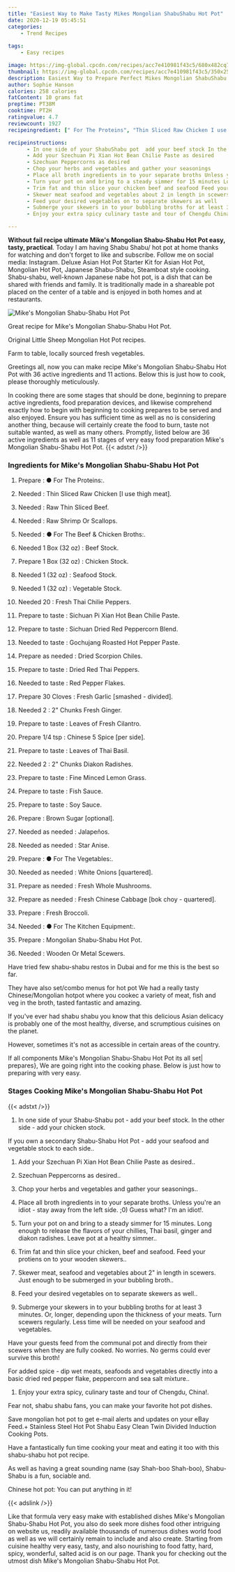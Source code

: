 ```yaml
---
title: "Easiest Way to Make Tasty Mikes Mongolian ShabuShabu Hot Pot"
date: 2020-12-19 05:45:51
categories:
    - Trend Recipes
    
tags:
    - Easy recipes

image: https://img-global.cpcdn.com/recipes/acc7e410981f43c5/680x482cq70/mikes-mongolian-shabu-shabu-hot-pot-recipe-main-photo.jpg
thumbnail: https://img-global.cpcdn.com/recipes/acc7e410981f43c5/350x250cq70/mikes-mongolian-shabu-shabu-hot-pot-recipe-main-photo.jpg
description: Easiest Way to Prepare Perfect Mikes Mongolian ShabuShabu Hot Pot with 36 ingredients and 11 stages of easy cooking.
author: Sophie Hanson
calories: 258 calories
fatContent: 10 grams fat
preptime: PT38M
cooktime: PT2H
ratingvalue: 4.7
reviewcount: 1927
recipeingredient: [" For The Proteins", "Thin Sliced Raw Chicken I use thigh meat", "Raw Thin Sliced Beef", "Raw Shrimp Or Scallops", " For The Beef  Chicken Broths", "1 Box (32 oz)Beef Stock", "1 Box (32 oz)Chicken Stock", "1 (32 oz)Seafood Stock", "1 (32 oz)Vegetable Stock", "20Fresh Thai Chilie Peppers", "to tasteSichuan Pi Xian Hot Bean Chilie Paste", "to tasteSichuan Dried Red Peppercorn Blend", "to tasteGochujang Roasted Hot Pepper Paste", "as neededDried Scorpion Chiles", "to tasteDried Red Thai Peppers", "to tasteRed Pepper Flakes", "30 ClovesFresh Garlic smashed  divided", "22 Chunks Fresh Ginger", "to tasteLeaves of Fresh Cilantro", "1/4 tspChinese 5 Spice per side", "to tasteLeaves of Thai Basil", "22 Chunks Diakon Radishes", "to tasteFine Minced Lemon Grass", "to tasteFish Sauce", "to tasteSoy Sauce", "Brown Sugar optional", "as neededJalapeos", "as neededStar Anise", " For The Vegetables", "as neededWhite Onions quartered", "as neededFresh Whole Mushrooms", "as neededFresh Chinese Cabbage bok choy  quartered", "Fresh Broccoli", " For The Kitchen Equipment", "Mongolian ShabuShabu Hot Pot", "Wooden Or Metal Scewers"]

recipeinstructions: 
      - In one side of your ShabuShabu pot  add your beef stock In the other side  add your chicken stockIf you own a secondary ShabuShabu Hot Pot  add your seafood and vegetable stock to each side 
      - Add your Szechuan Pi Xian Hot Bean Chilie Paste as desired 
      - Szechuan Peppercorns as desired 
      - Chop your herbs and vegetables and gather your seasonings 
      - Place all broth ingredients in to your separate broths Unless youre an idiot  stay away from the left side 0 Guess what Im an idiot 
      - Turn your pot on and bring to a steady simmer for 15 minutes Long enough to release the flavors of your chillies Thai basil ginger and diakon radishes Leave pot at a healthy simmer 
      - Trim fat and thin slice your chicken beef and seafood Feed your protiens on to your wooden skewers 
      - Skewer meat seafood and vegetables about 2 in length in scewers Just enough to be submerged in your bubbling broth 
      - Feed your desired vegetables on to separate skewers as well 
      - Submerge your skewers in to your bubbling broths for at least 3 minutes Or longer depending upon the thickness of your meats Turn scewers regularly Less time will be needed on your seafood and vegetablesHave your guests feed from the communal pot and directly from their scewers when they are fully cookedNo worries No germs could ever survive this brothFor added spice  dip wet meats seafoods and vegetables directly into a basic dried red pepper flake peppercorn and sea salt mixture 
      - Enjoy your extra spicy culinary taste and tour of Chengdu China

---
```




**Without fail recipe ultimate Mike&#39;s Mongolian Shabu-Shabu Hot Pot easy, tasty, practical**. Today I am having Shabu Shabu/ hot pot at home thanks for watching and don&#39;t forget to like and subscribe. Follow me on social media: Instagram. Deluxe Asian Hot Pot Starter Kit for Asian Hot Pot, Mongolian Hot Pot, Japanese Shabu-Shabu, Steamboat style cooking. Shabu-shabu, well-known Japanese nabe hot pot, is a dish that can be shared with friends and family. It is traditionally made in a shareable pot placed on the center of a table and is enjoyed in both homes and at restaurants.


![Mike&#39;s Mongolian Shabu-Shabu Hot Pot](https://img-global.cpcdn.com/recipes/acc7e410981f43c5/680x482cq70/mikes-mongolian-shabu-shabu-hot-pot-recipe-main-photo.jpg "Mike&#39;s Mongolian Shabu-Shabu Hot Pot")



Great recipe for Mike&#39;s Mongolian Shabu-Shabu Hot Pot.

Original Little Sheep Mongolian Hot Pot recipes.

Farm to table, locally sourced fresh vegetables.


Greetings all, now you can make recipe Mike&#39;s Mongolian Shabu-Shabu Hot Pot with 36 active ingredients and 11 actions. Below this is just how to cook, please thoroughly meticulously.

In cooking there are some stages that should be done, beginning to prepare active ingredients, food preparation devices, and likewise comprehend exactly how to begin with beginning to cooking prepares to be served and also enjoyed. Ensure you has sufficient time as well as no is considering another thing, because will certainly create the food to burn, taste not suitable wanted, as well as many others. Promptly, listed below are 36 active ingredients as well as 11 stages of very easy food preparation Mike&#39;s Mongolian Shabu-Shabu Hot Pot.
{{< adstxt />}}

### Ingredients for Mike&#39;s Mongolian Shabu-Shabu Hot Pot


1. Prepare  : ● For The Proteins:.

1. Needed  : Thin Sliced Raw Chicken [I use thigh meat].

1. Needed  : Raw Thin Sliced Beef.

1. Needed  : Raw Shrimp Or Scallops.

1. Needed  : ● For The Beef &amp; Chicken Broths:.

1. Needed 1 Box (32 oz) : Beef Stock.

1. Prepare 1 Box (32 oz) : Chicken Stock.

1. Needed 1 (32 oz) : Seafood Stock.

1. Needed 1 (32 oz) : Vegetable Stock.

1. Needed 20 : Fresh Thai Chilie Peppers.

1. Prepare to taste : Sichuan Pi Xian Hot Bean Chilie Paste.

1. Prepare to taste : Sichuan Dried Red Peppercorn Blend.

1. Needed to taste : Gochujang Roasted Hot Pepper Paste.

1. Prepare as needed : Dried Scorpion Chiles.

1. Prepare to taste : Dried Red Thai Peppers.

1. Needed to taste : Red Pepper Flakes.

1. Prepare 30 Cloves : Fresh Garlic [smashed - divided].

1. Needed 2 : 2&#34; Chunks Fresh Ginger.

1. Prepare to taste : Leaves of Fresh Cilantro.

1. Prepare 1/4 tsp : Chinese 5 Spice [per side].

1. Prepare to taste : Leaves of Thai Basil.

1. Needed 2 : 2&#34; Chunks Diakon Radishes.

1. Prepare to taste : Fine Minced Lemon Grass.

1. Prepare to taste : Fish Sauce.

1. Prepare to taste : Soy Sauce.

1. Prepare  : Brown Sugar [optional].

1. Needed as needed : Jalapeños.

1. Needed as needed : Star Anise.

1. Prepare  : ● For The Vegetables:.

1. Needed as needed : White Onions [quartered].

1. Prepare as needed : Fresh Whole Mushrooms.

1. Prepare as needed : Fresh Chinese Cabbage [bok choy - quartered].

1. Prepare  : Fresh Broccoli.

1. Needed  : ● For The Kitchen Equipment:.

1. Prepare  : Mongolian Shabu-Shabu Hot Pot.

1. Needed  : Wooden Or Metal Scewers.


Have tried few shabu-shabu restos in Dubai and for me this is the best so far.

They have also set/combo menus for hot pot We had a really tasty Chinese/Mongolian hotpot where you cookec a variety of meat, fish and veg in the broth, tasted fantastic and amazing.

If you&#39;ve ever had shabu shabu you know that this delicious Asian delicacy is probably one of the most healthy, diverse, and scrumptious cuisines on the planet.

However, sometimes it&#39;s not as accessible in certain areas of the country.


If all components Mike&#39;s Mongolian Shabu-Shabu Hot Pot its all set| prepares}, We are going right into the cooking phase. Below is just how to preparing with very easy.

### Stages Cooking Mike&#39;s Mongolian Shabu-Shabu Hot Pot

{{< adstxt />}}


1. In one side of your Shabu-Shabu pot - add your beef stock. In the other side - add your chicken stock.

If you own a secondary Shabu-Shabu Hot Pot - add your seafood and vegetable stock to each side..



1. Add your Szechuan Pi Xian Hot Bean Chilie Paste as desired..



1. Szechuan Peppercorns as desired..



1. Chop your herbs and vegetables and gather your seasonings..



1. Place all broth ingredients in to your separate broths. Unless you&#39;re an idiot - stay away from the left side. ;0) Guess what? I&#39;m an idiot!.



1. Turn your pot on and bring to a steady simmer for 15 minutes. Long enough to release the flavors of your chillies, Thai basil, ginger and diakon radishes. Leave pot at a healthy simmer..



1. Trim fat and thin slice your chicken, beef and seafood. Feed your protiens on to your wooden skewers..



1. Skewer meat, seafood and vegetables about 2&#34; in length in scewers. Just enough to be submerged in your bubbling broth..



1. Feed your desired vegetables on to separate skewers as well..



1. Submerge your skewers in to your bubbling broths for at least 3 minutes. Or, longer, depending upon the thickness of your meats. Turn scewers regularly. Less time will be needed on your seafood and vegetables.

Have your guests feed from the communal pot and directly from their scewers when they are fully cooked.
No worries. No germs could ever survive this broth!

For added spice - dip wet meats, seafoods and vegetables directly into a basic dried red pepper flake, peppercorn and sea salt mixture..



1. Enjoy your extra spicy, culinary taste and tour of Chengdu, China!.




Fear not, shabu shabu fans, you can make your favorite hot pot dishes.

Save mongolian hot pot to get e-mail alerts and updates on your eBay Feed.+ Stainless Steel Hot Pot Shabu Easy Clean Twin Divided Induction Cooking Pots.

Have a fantastically fun time cooking your meat and eating it too with this shabu-shabu hot pot recipe.

As well as having a great sounding name (say Shah-boo Shah-boo), Shabu-Shabu is a fun, sociable and.

Chinese hot pot: You can put anything in it!


{{< adslink />}}

Like that formula very easy make with established dishes Mike&#39;s Mongolian Shabu-Shabu Hot Pot, you also do seek more dishes food other intriguing on website us, readily available thousands of numerous dishes world food as well as we will certainly remain to include and also create. Starting from cuisine healthy very easy, tasty, and also nourishing to food fatty, hard, spicy, wonderful, salted acid is on our page. Thank you for checking out the utmost dish Mike&#39;s Mongolian Shabu-Shabu Hot Pot.
